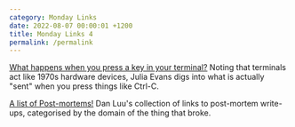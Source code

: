 ```yaml
---
category: Monday Links
date: 2022-08-07 00:00:01 +1200
title: Monday Links 4
permalink: /permalink
---
```


[What happens when you press a key in your terminal?](https://jvns.ca/blog/2022/07/20/pseudoterminals/) Noting that terminals act like 1970s hardware devices, Julia Evans digs into what is actually "sent" when you press things like Ctrl-C.

[A list of Post-mortems!](https://github.com/danluu/post-mortems) Dan Luu's collection of links to post-mortem write-ups, categorised by the domain of the thing that broke.



